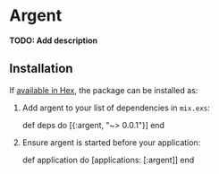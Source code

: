 # Argent

**TODO: Add description**

## Installation

If [available in Hex](https://hex.pm/docs/publish), the package can be installed as:

  1. Add argent to your list of dependencies in `mix.exs`:

        def deps do
          [{:argent, "~> 0.0.1"}]
        end

  2. Ensure argent is started before your application:

        def application do
          [applications: [:argent]]
        end
